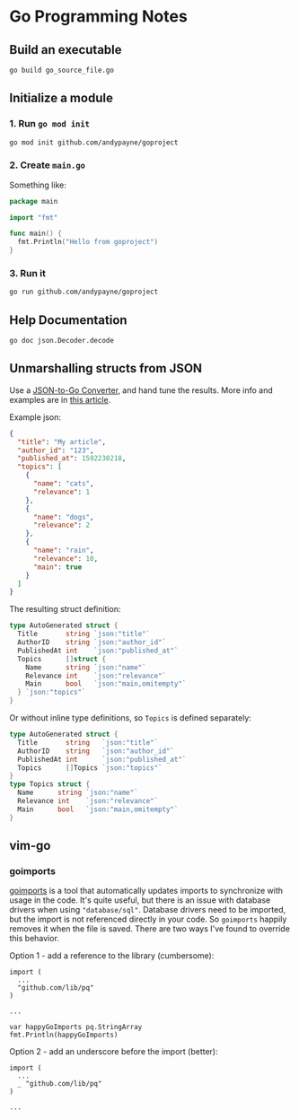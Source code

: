 # Go Programming Notes

## Build an executable
```zsh
go build go_source_file.go
```


## Initialize a module

### 1. Run `go mod init`
```zsh
go mod init github.com/andypayne/goproject
```

### 2. Create `main.go`
Something like:
```go
package main

import "fmt"

func main() {
  fmt.Println("Hello from goproject")
}
```

### 3. Run it
```zsh
go run github.com/andypayne/goproject
```


## Help Documentation

```zsh
go doc json.Decoder.decode
```


## Unmarshalling structs from JSON

Use a [JSON-to-Go Converter](https://mholt.github.io/json-to-go/), and hand tune
the results. More info and examples are in [this article](https://mariadesouza.com/2017/09/07/custom-unmarshal-json-in-golang/).

Example json:
```json
{
  "title": "My article",
  "author_id": "123",
  "published_at": 1592230218,
  "topics": [
    {
      "name": "cats",
      "relevance": 1
    },
    {
      "name": "dogs",
      "relevance": 2
    },
    {
      "name": "rain",
      "relevance": 10,
      "main": true
    }
  ]
}
```

The resulting struct definition:
```go
type AutoGenerated struct {
  Title       string `json:"title"`
  AuthorID    string `json:"author_id"`
  PublishedAt int    `json:"published_at"`
  Topics      []struct {
    Name      string `json:"name"`
    Relevance int    `json:"relevance"`
    Main      bool   `json:"main,omitempty"`
  } `json:"topics"`
}
```

Or without inline type definitions, so `Topics` is defined separately:
```go
type AutoGenerated struct {
  Title       string   `json:"title"`
  AuthorID    string   `json:"author_id"`
  PublishedAt int      `json:"published_at"`
  Topics      []Topics `json:"topics"`
}
type Topics struct {
  Name      string `json:"name"`
  Relevance int    `json:"relevance"`
  Main      bool   `json:"main,omitempty"`
}
```


## vim-go

### goimports

[goimports](https://godoc.org/golang.org/x/tools/cmd/goimports) is a tool that automatically updates imports to synchronize with usage in the code. It's quite useful, but there is an issue with database drivers when using `"database/sql"`. Database drivers need to be imported, but the import is not referenced directly in your code. So `goimports` happily removes it when the file is saved. There are two ways I've found to override this behavior.

Option 1 - add a reference to the library (cumbersome):
```golang
import (
  ...
  "github.com/lib/pq"
)

...

var happyGoImports pq.StringArray
fmt.Println(happyGoImports)
```

Option 2 - add an underscore before the import (better):
```golang
import (
  ...
  _ "github.com/lib/pq"
)

...
```

